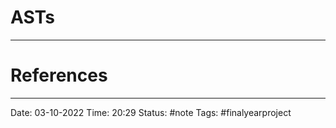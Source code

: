# ASTs
 



---
# References


---
Date: 03-10-2022
Time: 20:29
Status: #note
Tags: #finalyearproject 